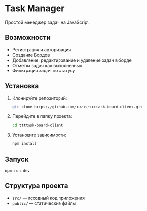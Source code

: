 # Task Manager

Простой менеджер задач на JavaScript.

## Возможности

- Регистрация и авторизация
- Создание Бордов
- Добавление, редактирование и удаление задач в борде
- Отметка задач как выполненных
- Фильтрация задач по статусу

## Установка

1. Клонируйте репозиторий:
    ```bash
    git clone https://github.com/1D71s/ttttask-board-client.git
    ```
2. Перейдите в папку проекта:
    ```bash
    cd ttttask-board-client
    ```
3. Установите зависимости:
    ```bash
    npm install
    ```

## Запуск

```bash
npm run dev
```

## Структура проекта

- `src/` — исходный код приложения
- `public/` — статические файлы
